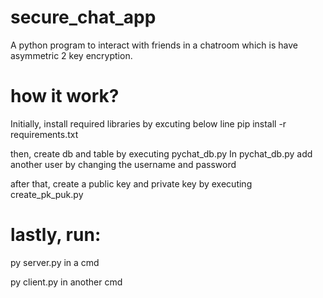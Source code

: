 # secure_chat_app
A python program to interact with friends in a chatroom which is have asymmetric 2 key encryption.

# how it work?
Initially, install required libraries by excuting below line
pip install -r requirements.txt 

then, create db and table by executing pychat_db.py
In pychat_db.py add another user by changing the username and password

after that, create a public key and private key by executing create_pk_puk.py

# lastly, run:
py server.py in a cmd

py client.py in another cmd
